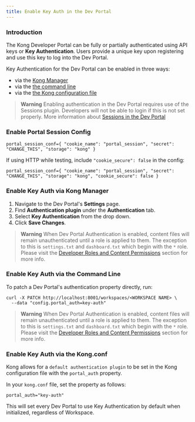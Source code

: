 ```yaml
---
title: Enable Key Auth in the Dev Portal
---
```


### Introduction

The Kong Developer Portal can be fully or partially authenticated using API keys or **Key
Authentication**. Users provide a unique key upon registering and use this key
to log into the Dev Portal.

Key Authentication for the Dev Portal can be enabled in three ways:

- via the [Kong Manager](#enable-key-auth-via-kong-manager)
- via the [the command line](#enable-key-auth-via-the-command-line)
- via the [the Kong configuration file](#enable-key-auth-via-the-kong-conf)

>**Warning** Enabling authentication in the Dev Portal requires use of the
> Sessions plugin. Developers will not be able to login if this is not set
> properly. More information about [Sessions in the Dev Portal](/enterprise/{{page.kong_version}}/developer-portal/configuration/authentication/sessions)

### Enable Portal Session Config

```
portal_session_conf={ "cookie_name": "portal_session", "secret": "CHANGE_THIS", "storage": "kong" }
```

If using HTTP while testing, include `"cookie_secure": false` in the config:

```
portal_session_conf={ "cookie_name": "portal_session", "secret": "CHANGE_THIS", "storage": "kong", "cookie_secure": false }
```

### Enable Key Auth via Kong Manager

1. Navigate to the Dev Portal's **Settings** page.
2. Find **Authentication plugin** under the **Authentication** tab.
3. Select **Key Authentication** from the drop down.
4. Click **Save Changes**.

>**Warning** When Dev Portal Authentication is enabled, content files will remain unauthenticated until a role is applied to them. The exception to this is `settings.txt` and `dashboard.txt` which begin with the `*` role. Please visit the <a href="/enterprise/{{page.kong_version}}/developer-portal/administration/developer-permissions">Developer Roles and Content Permissions</a> section for more info.

### Enable Key Auth via the Command Line

To patch a Dev Portal's authentication property directly, run:

```
curl -X PATCH http://localhost:8001/workspaces/<WORKSPACE NAME> \
  --data "config.portal_auth=key-auth"
```

>**Warning** When Dev Portal Authentication is enabled, content files will remain unauthenticated until a role is applied to them. The exception to this is `settings.txt` and `dashboard.txt` which begin with the `*` role. Please visit the <a href="/enterprise/{{page.kong_version}}/developer-portal/administration/developer-permissions">Developer Roles and Content Permissions</a> section for more info.

### Enable Key Auth via the Kong.conf

Kong allows for a `default authentication plugin` to be set in the Kong
configuration file with the `portal_auth` property.

In your `kong.conf` file, set the property as follows:

```
portal_auth="key-auth"
```

This will set every Dev Portal to use Key Authentication by default when
initialized, regardless of Workspace.
